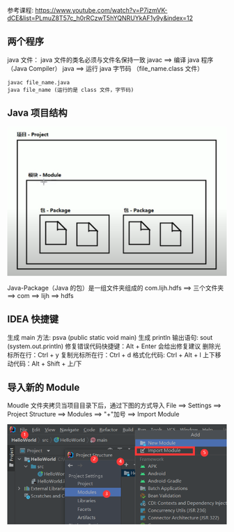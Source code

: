 参考课程:
https://www.youtube.com/watch?v=P7izmVK-dCE&list=PLmuZ8T57c_h0rRCzwT5hYQNRUYkAF1y9y&index=12

## 两个程序

java 文件： java 文件的类名必须与文件名保持一致
javac ==> 编译 java 程序 （Java Compiler）
java ==> 运行 java 字节码 （file_name.class 文件）

    javac file_name.java
    java file_name (运行的是 class 文件，字节码)

## Java 项目结构

![image-20220422103245086](Java-Basic.assets/image-20220422103245086-16505947870101.png)

Java-Package（Java 的包）是一组文件夹组成的
com.lijh.hdfs ==> 三个文件夹 ==> com ==> lijh ==> hdfs


## IDEA 快捷键
生成 main 方法: psva (public static void main)
生成 println 输出语句: sout (system.out.println)
修复错误代码快捷键：Alt + Enter 会给出修复建议
删除光标所在行：Ctrl + y
复制光标所在行：Ctrl + d
格式化代码: Ctrl + Alt + l
上下移动代码：Alt + Shift + 上/下

## 导入新的 Module
Moudle 文件夹拷贝当项目目录下后，通过下图的方式导入
File ==> Settings ==> Project Structure ==> Modules ==> "+"加号 ==> Import Module

![image-20220422144853484](Java-Basic.assets/image-20220422144853484.png)


